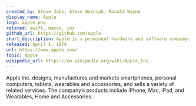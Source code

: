 ```yaml
---
created_by: Steve Jobs, Steve Wozniak, Ronald Wayne
display_name: Apple
logo: apple.png
related: swift, macos, ios
github_url: https://github.com/apple
short_description: Apple is a prominent hardware and software company.
released: April 1, 1976
url: https://www.apple.com/
topic: apple
wikipedia_url: https://en.wikipedia.org/wiki/Apple_Inc.
---
```

Apple Inc. designs, manufactures and markets smartphones, personal computers, tablets, wearables and accessories, and sells a variety of related services. The company’s products include iPhone, Mac, iPad, and Wearables, Home and Accessories.
